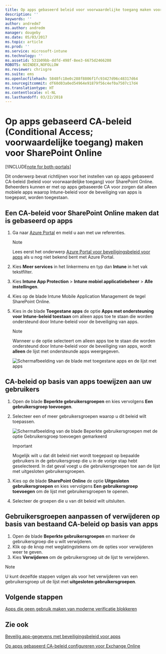 ```yaml
---
title: Op apps gebaseerd beleid voor voorwaardelijke toegang maken voor SharePoint Online
description: ''
keywords: ''
author: andredm7
ms.author: andredm
manager: dougeby
ms.date: 05/03/2017
ms.topic: article
ms.prod: ''
ms.service: microsoft-intune
ms.technology: ''
ms.assetid: 531b09bb-ddfd-498f-8ee3-6675d2466208
ROBOTS: NOINDEX,NOFOLLOW
ms.reviewer: chrisgre
ms.suite: ems
ms.openlocfilehash: 5848fc18e0c288f8806f1fc93427d96c48317d64
ms.sourcegitcommit: df60d03a0ed54964e91879f56c4ef0a7507c17d4
ms.translationtype: HT
ms.contentlocale: nl-NL
ms.lasthandoff: 03/22/2018
---
```

# <a name="set-up-app-based-conditional-access-ca-policies-for-sharepoint-online"></a>Op apps gebaseerd CA-beleid (Conditional Access; voorwaardelijke toegang) maken voor SharePoint Online

[!INCLUDE[note for both-portals](../includes/note-for-both-portals.md)]

Dit onderwerp bevat richtlijnen voor het instellen van op apps gebaseerd CA-beleid (beleid voor voorwaardelijke toegang) voor SharePoint Online. Beheerders kunnen er met op apps gebaseerde CA voor zorgen dat alleen mobiele apps waarop Intune-beleid voor de beveiliging van apps is toegepast, worden toegestaan.

## <a name="to-create-the-app-based-ca-policy-for-sharepoint-online"></a>Een CA-beleid voor SharePoint Online maken dat is gebaseerd op apps

1. Ga naar [Azure Portal](https://portal.azure.com) en meld u aan met uw referenties.

    > [!NOTE]
    > Lees eerst het onderwerp [Azure Portal voor beveiligingsbeleid voor apps](azure-portal-for-microsoft-intune-mam-policies.md) als u nog niet bekend bent met Azure Portal.

2. Kies **Meer services** in het linkermenu en typ dan **Intune** in het vak tekstfilter.

3. Kies **Intune App Protection** > **Intune mobiel applicatiebeheer** > **Alle instellingen**.

4. Kies op de blade Intune Mobile Application Management de tegel SharePoint Online.

5. Kies in de blade **Toegestane apps** de optie **Apps met ondersteuning voor Intune-beleid toestaan** om alleen apps toe te staan die worden ondersteund door Intune-beleid voor de beveiliging van apps.

    > [!NOTE] 
    > Wanneer u de optie selecteert om alleen apps toe te staan die worden ondersteund door Intune-beleid voor de beveiliging van apps, wordt **alleen** de lijst met ondersteunde apps weergegeven.

    ![Schermafbeelding van de blade met toegestane apps en de lijst met apps](../media/mam-ca-spo-allowed-apps.png)

## <a name="to-assign-app-based-ca-policies-to-your-users"></a>CA-beleid op basis van apps toewijzen aan uw gebruikers

1. Open de blade **Beperkte gebruikersgroepen** en kies vervolgens **Een gebruikersgroep toevoegen**.

2. Selecteer een of meer gebruikersgroepen waarop u dit beleid wilt toepassen.

    ![Schermafbeelding van de blade Beperkte gebruikersgroepen met de optie Gebruikersgroep toevoegen gemarkeerd](../media/mam-ca-spo-restricted-groups.png)

    > [!IMPORTANT] 
    > Mogelijk wilt u dat dit beleid niet wordt toegepast op bepaalde gebruikers in de gebruikersgroep die u in de vorige stap hebt geselecteerd. In dat geval voegt u die gebruikersgroepen toe aan de lijst met uitgesloten gebruikersgroepen. 

3. Kies op de blade **SharePoint Online** de optie **Uitgesloten gebruikersgroepen** en kies vervolgens **Een gebruikersgroep toevoegen** om de lijst met gebruikersgroepen te openen.

4. Selecteer de groepen die u van dit beleid wilt uitsluiten.  

## <a name="to-modify-or-delete-user-groups-from-an-existing-app-based-ca-policy"></a>Gebruikersgroepen aanpassen of verwijderen op basis van bestaand CA-beleid op basis van apps

1. Open de blade **Beperkte gebruikersgroepen** en markeer de gebruikersgroep die u wilt verwijderen.
2. Klik op de knop met weglatingstekens om de opties voor verwijderen weer te geven.
3. Kies **Verwijderen** om de gebruikersgroep uit de lijst te verwijderen.

> [!NOTE] 
> U kunt dezelfde stappen volgen als voor het verwijderen van een gebruikersgroep uit de lijst met **uitgesloten gebruikersgroepen**.

## <a name="next-steps"></a>Volgende stappen

[Apps die geen gebruik maken van moderne verificatie blokkeren](block-apps-with-no-modern-authentication.md)

## <a name="see-also"></a>Zie ook

[Beveilig app-gegevens met beveiligingsbeleid voor apps](protect-app-data-using-mobile-app-management-policies-with-microsoft-intune.md)

[Op apps gebaseerd CA-beleid configureren voor Exchange Online](mam-ca-for-exchange-online.md)
